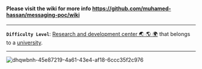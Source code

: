 #### Please visit the wiki for more info https://github.com/muhamed-hassan/messaging-poc/wiki

***

**`Difficulty Level`**: [Research and development center 🌏 🌎 🌍](https://en.wikipedia.org/wiki/Research_and_development) that belongs to a [university](https://en.wikipedia.org/wiki/University).

***

![dhqwbnh-45e87219-4a61-43e4-af18-6ccc35f2c976](https://github.com/user-attachments/assets/bb12dca0-0028-4173-b86d-20518f59e5e6)

